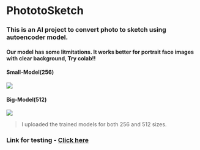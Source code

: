 # PhototoSketch
### This is an AI project to convert photo to sketch using autoencoder model.

#### Our model has some litmitations. It works better for portrait face images with clear background, Try colab!!

#### **Small-Model(256)**
[<img src="https://colab.research.google.com/assets/colab-badge.svg" align="center">](https://colab.research.google.com/github/suphyusinhtet/PhototoSketch/blob/main/256sizeModel.ipynb)

#### **Big-Model(512)**
[<img src="https://colab.research.google.com/assets/colab-badge.svg" align="center">](https://colab.research.google.com/github/suphyusinhtet/PhototoSketch/blob/main/512sizeModel.ipynb)

> I uploaded the trained models for both 256 and 512 sizes.

### Link for testing - [Click here](https://phototosketch-xj3dfvjkvye49huorlqrr7.streamlit.app/)

